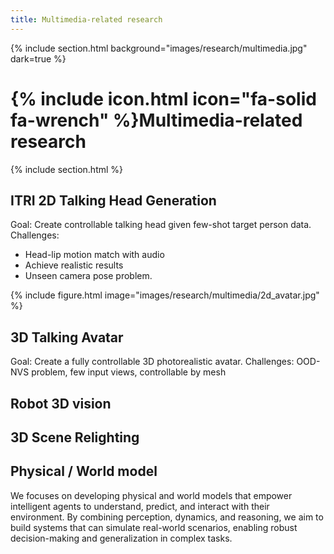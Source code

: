 ```yaml
---
title: Multimedia-related research
---
```


{% include section.html background="images/research/multimedia.jpg" dark=true %}
# {% include icon.html icon="fa-solid fa-wrench" %}Multimedia-related research

{% include section.html %}

## ITRI 2D Talking Head Generation
Goal: Create controllable talking head given few-shot target person data. 
Challenges:
* Head-lip motion match with audio
* Achieve realistic results
* Unseen camera pose problem.

{% include figure.html image="images/research/multimedia/2d_avatar.jpg" %}

## 3D Talking Avatar
Goal: Create a fully controllable 3D photorealistic avatar. 
Challenges: OOD-NVS problem, few input views, controllable by mesh

## Robot 3D vision

## 3D Scene Relighting

## Physical / World model

We focuses on developing physical and world models that empower intelligent agents to understand, predict, and interact with their environment. By combining perception, dynamics, and reasoning, we aim to build systems that can simulate real-world scenarios, enabling robust decision-making and generalization in complex tasks.

